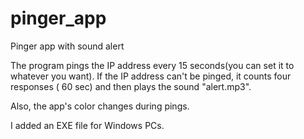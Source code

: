 # pinger_app
Pinger app with sound alert

The program pings the IP address every 15 seconds(you can set it to whatever you want).
If the IP address can't be pinged, it counts four responses ( 60 sec) and then plays the sound "alert.mp3".

Also, the app's color changes during pings.

I added an EXE file for Windows PCs.
